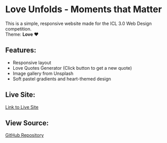# Love Unfolds - Moments that Matter

This is a simple, responsive website made for the ICL 3.0 Web Design competition.  
Theme: **Love ❤️**

## Features:
- Responsive layout
- Love Quotes Generator (Click button to get a new quote)
- Image gallery from Unsplash
- Soft pastel gradients and heart-themed design

## Live Site:
[Link to Live Site](https://YOUR_GITHUB_USERNAME.github.io/love-unfolds/)

## View Source:
[GitHub Repository](https://github.com/YOUR_GITHUB_USERNAME/love-unfolds)
